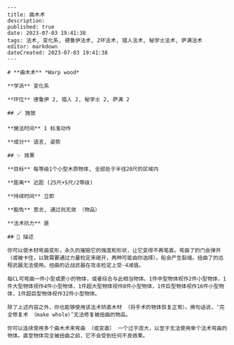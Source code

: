 
    ---
    title: 曲木术
    description: 
    published: true
    date: 2023-07-03 19:41:38
    tags: 法术, 变化系, 德鲁伊法术, 2环法术, 猎人法术, 秘学士法术, 萨满法术
    editor: markdown
    dateCreated: 2023-07-03 19:41:38
    ---

    # **曲木术** *Warp wood*

    **学派** 变化系 

    **环位** 德鲁伊 2, 猎人 2, 秘学士 2, 萨满 2

    ## 🪄 施放

    **施法时间** 1 标准动作

    **成分** 语言, 姿势

    ## ✨ 效果 

    **目标** 每等级1个小型木质物体, 全部处于半径20尺的区域内 

    **距离** 近距 (25尺+5尺/2等级)  

    **持续时间** 立即 

    **豁免** 意志, 通过则无效 （物品）

    **法术抗力** 是

    ## 📖 描述

    你可以使木材弯曲变形，永久的摧毁它的强度和形状，让它变得不再笔直。弯曲了的门会弹开 （或被卡住，以致需要通过力量检定来砸开，两种可能由你选择）。船会产生裂缝。扭曲了的远程武器无法使用。扭曲的近战武器在攻击检定上受-4减值。

    每CL可弯曲一件小型或更小的物体，或者综合与此相当物体。1件中型物体视作2件小型物体，1件大型物体视作4件小型物体，1件超大型物体视作8件小型物体，1件巨型物体视作16件小型物体，1件超巨型物体视作32件小型物体。

    除了上述内容之外，你也能够使用该法术矫直木材 （将手术的物体恢复正常）。换句话说，‘完全修复术 （make whole）’无法修复被扭曲的物品。

    你可以连续使用多个曲木术来弯曲 （或变直） 一个过于庞大，以至于无法使用单个法术弯曲的物体。直至物体完全被扭曲之前，它不会受到任何不良效果。
    
